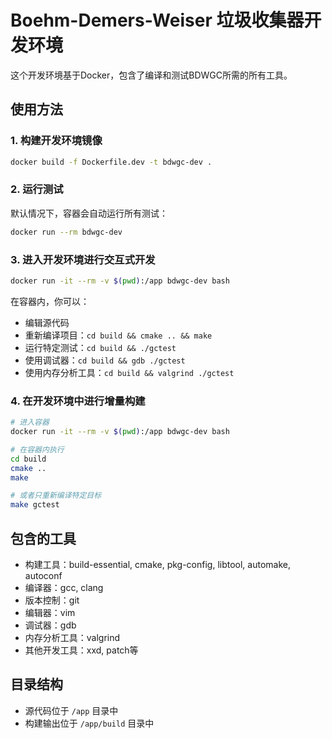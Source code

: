 # Boehm-Demers-Weiser 垃圾收集器开发环境

这个开发环境基于Docker，包含了编译和测试BDWGC所需的所有工具。

## 使用方法

### 1. 构建开发环境镜像

```bash
docker build -f Dockerfile.dev -t bdwgc-dev .
```

### 2. 运行测试

默认情况下，容器会自动运行所有测试：

```bash
docker run --rm bdwgc-dev
```

### 3. 进入开发环境进行交互式开发

```bash
docker run -it --rm -v $(pwd):/app bdwgc-dev bash
```

在容器内，你可以：

- 编辑源代码
- 重新编译项目：`cd build && cmake .. && make`
- 运行特定测试：`cd build && ./gctest`
- 使用调试器：`cd build && gdb ./gctest`
- 使用内存分析工具：`cd build && valgrind ./gctest`

### 4. 在开发环境中进行增量构建

```bash
# 进入容器
docker run -it --rm -v $(pwd):/app bdwgc-dev bash

# 在容器内执行
cd build
cmake ..
make

# 或者只重新编译特定目标
make gctest
```

## 包含的工具

- 构建工具：build-essential, cmake, pkg-config, libtool, automake, autoconf
- 编译器：gcc, clang
- 版本控制：git
- 编辑器：vim
- 调试器：gdb
- 内存分析工具：valgrind
- 其他开发工具：xxd, patch等

## 目录结构

- 源代码位于 `/app` 目录中
- 构建输出位于 `/app/build` 目录中